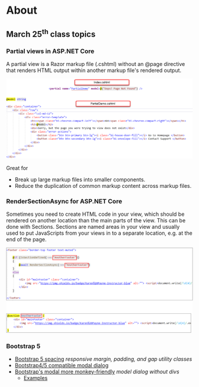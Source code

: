 ﻿# About

## March 25<sup>th</sup> class topics


### Partial views in ASP.NET Core

A partial view is a Razor markup file (.cshtml) without an @page directive that renders HTML output within another markup file's rendered output.

![part](../assets/partView.png)

Great for

- Break up large markup files into smaller components.
- Reduce the duplication of common markup content across markup files.

### RenderSectionAsync for ASP.NET Core

Sometimes you need to create HTML code in your view, which should be rendered on another location than the main parts of the view. This can be done with Sections. Sections are named areas in your view and usually used to put JavaScripts from your views in to a separate location, e.g. at the end of the page.

![render](../assets/RenderSections.png)

### Bootstrap 5 

- [Bootstrap 5 spacing](https://getbootstrap.com/docs/5.1/utilities/spacing/) *responsive margin, padding, and gap utility classes*
- [Bootstrap4/5 compatible modal dialog](https://github.com/GedMarc/bootstrap4-dialog)
- [Bootstrap's modal more monkey-friendly](file:///C:/OED/Dotnetland/VS2019/CreateExamples/RazorSolution/Demo1/node_modules/bootstrap4-dialog/examples/index.html) *model dialog without divs*
  - [Examples](http://nakupanda.github.io/bootstrap3-dialog/)